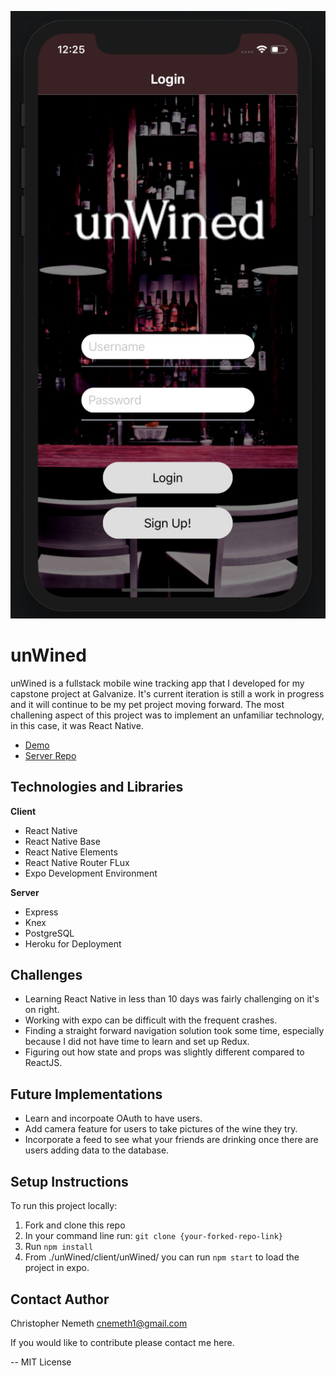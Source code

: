 ![unWined-image](unWined.png)

# unWined
unWined is a fullstack mobile wine tracking app that I developed for my capstone project at Galvanize. It's current iteration is still a work in progress and it will continue to be my pet project moving forward. The most challening aspect of this project was to implement an unfamiliar technology, in this case, it was React Native.
- [Demo](https://www.youtube.com/watch?v=XJZcQb4Z6gY)
- [Server Repo](https://github.com/cnemeth1/unWined-server)

## Technologies and Libraries
**Client**
- React Native
- React Native Base
- React Native Elements
- React Native Router FLux
- Expo Development Environment

**Server**
- Express
- Knex
- PostgreSQL
- Heroku for Deployment

## Challenges
- Learning React Native in less than 10 days was fairly challenging on it's on right.
- Working with expo can be difficult with the frequent crashes.
- Finding a straight forward navigation solution took some time, especially because I did not have time to learn and set up Redux.
- Figuring out how state and props was slightly different compared to ReactJS.

## Future Implementations
- Learn and incorpoate OAuth to have users.
- Add camera feature for users to take pictures of the wine they try.
- Incorporate a feed to see what your friends are drinking once there are users adding data to the database.

## Setup Instructions

To run this project locally:

1. Fork and clone this repo
2. In your command line run: `git clone {your-forked-repo-link}`
3. Run `npm install`
4. From ./unWined/client/unWined/ you can run `npm start` to load the project in expo.

## Contact Author
Christopher Nemeth
cnemeth1@gmail.com

If you would like to contribute please contact me here.


--
MIT License

